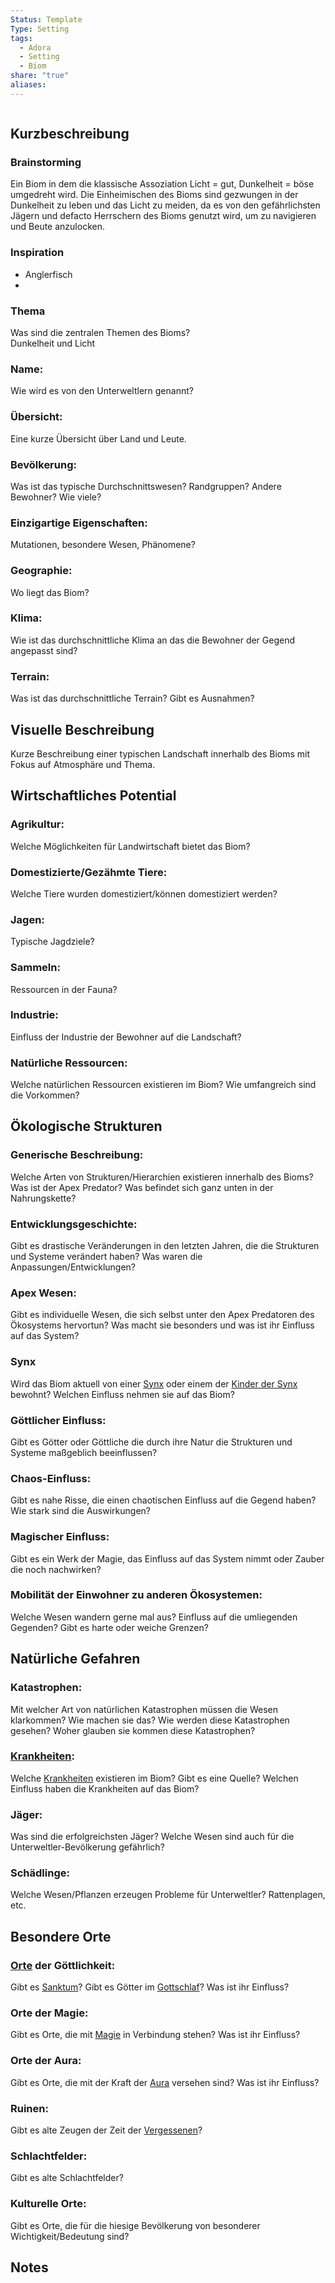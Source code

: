 ```yaml
---
Status: Template
Type: Setting
tags:
  - Adora
  - Setting
  - Biom
share: "true"
aliases: 
---
```

```table-of-contents
```

## Kurzbeschreibung

### Brainstorming
Ein Biom in dem die klassische Assoziation Licht = gut, Dunkelheit = böse umgedreht wird. 
Die Einheimischen des Bioms sind gezwungen in der Dunkelheit zu leben und das Licht zu meiden, da es von den gefährlichsten Jägern und defacto Herrschern des Bioms genutzt wird, um zu navigieren und Beute anzulocken. 

### Inspiration 
- Anglerfisch
- 

### Thema
Was sind die zentralen Themen des Bioms?  
Dunkelheit und Licht

### Name:
Wie wird es von den Unterweltlern genannt?

 	
### Übersicht:
Eine kurze Übersicht über Land und Leute. 


### Bevölkerung:
Was ist das typische Durchschnittswesen? Randgruppen? Andere Bewohner? Wie viele?

### Einzigartige Eigenschaften:
Mutationen, besondere Wesen, Phänomene? 

	
### Geographie:
Wo liegt das Biom?


### Klima:
Wie ist das durchschnittliche Klima an das die Bewohner der Gegend angepasst sind? 


### Terrain:
Was ist das durchschnittliche Terrain? Gibt es Ausnahmen? 


## Visuelle Beschreibung
Kurze Beschreibung einer typischen Landschaft innerhalb des Bioms mit Fokus auf Atmosphäre und Thema. 




## Wirtschaftliches Potential

### Agrikultur:
Welche Möglichkeiten für Landwirtschaft bietet das Biom? 


### Domestizierte/Gezähmte Tiere:
Welche Tiere wurden domestiziert/können domestiziert werden? 


### Jagen:
Typische Jagdziele?


### Sammeln:
Ressourcen in der Fauna?


### Industrie:
Einfluss der Industrie der Bewohner auf die Landschaft?


### Natürliche Ressourcen:
Welche natürlichen Ressourcen existieren im Biom? Wie umfangreich sind die Vorkommen?


## Ökologische Strukturen 

### Generische Beschreibung:
Welche Arten von Strukturen/Hierarchien existieren innerhalb des Bioms? Was ist der Apex Predator? Was befindet sich ganz unten in der Nahrungskette?


### Entwicklungsgeschichte:
Gibt es drastische Veränderungen in den letzten Jahren, die die Strukturen und Systeme verändert haben? Was waren die Anpassungen/Entwicklungen? 


### Apex Wesen:
Gibt es individuelle Wesen, die sich selbst unter den Apex Predatoren des Ökosystems hervortun? Was macht sie besonders und was ist ihr Einfluss auf das System? 

### Synx
Wird das Biom aktuell von einer [Synx](../../Rassen%20-%20Spezies/Synx.md) oder einem der [Kinder der Synx](../../Rassen%20-%20Spezies/Kinder%20der%20Synx.md) bewohnt? Welchen Einfluss nehmen sie auf das Biom? 

### Göttlicher Einfluss: 
Gibt es Götter oder Göttliche die durch ihre Natur die Strukturen und Systeme maßgeblich beeinflussen? 


### Chaos-Einfluss:
Gibt es nahe Risse, die einen chaotischen Einfluss auf die Gegend haben? Wie stark sind die Auswirkungen? 


### Magischer Einfluss: 
Gibt es ein Werk der Magie, das Einfluss auf das System nimmt oder Zauber die noch nachwirken? 


### Mobilität der Einwohner zu anderen Ökosystemen: 
Welche Wesen wandern gerne mal aus? Einfluss auf die umliegenden Gegenden? Gibt es harte oder weiche Grenzen? 



## Natürliche Gefahren

### Katastrophen:
Mit welcher Art von natürlichen Katastrophen müssen die Wesen klarkommen? Wie machen sie das? Wie werden diese Katastrophen gesehen? Woher glauben sie kommen diese Katastrophen? 

### [Krankheiten](../../../../Krankheiten.md):
Welche [Krankheiten](../../../../Krankheiten.md) existieren im Biom? Gibt es eine Quelle? Welchen Einfluss haben die Krankheiten auf das Biom? 


### Jäger: 
Was sind die erfolgreichsten Jäger? Welche Wesen sind auch für die Unterweltler-Bevölkerung gefährlich? 


### Schädlinge: 
Welche Wesen/Pflanzen erzeugen Probleme für Unterweltler? Rattenplagen, etc.


## Besondere Orte

### [Orte](../../../../Orte.md) der Göttlichkeit:
Gibt es [Sanktum](../../G%C3%B6tter/Das%20Sanktum.md)? Gibt es Götter im [Gottschlaf](../../G%C3%B6tter/Gottschlaf.md)? Was ist ihr Einfluss?


### Orte der Magie:
Gibt es Orte, die mit [Magie](../../../../Magie.md) in Verbindung stehen? Was ist ihr Einfluss?


### Orte der Aura: 
Gibt es Orte, die mit der Kraft der [Aura](../../../../Aura.md) versehen sind? Was ist ihr Einfluss? 


### Ruinen: 
Gibt es alte Zeugen der Zeit der [Vergessenen](../../Geschichte%20von%20Adora/Die%20Vorhergegangenen,%20Vergangenen%20und%20Vergessenen.md)? 


### Schlachtfelder: 
Gibt es alte Schlachtfelder? 


### Kulturelle Orte: 
Gibt es Orte, die für die hiesige Bevölkerung von besonderer Wichtigkeit/Bedeutung sind? 



## Notes

